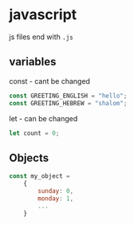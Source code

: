 # javascript

js files end with `.js`

## variables
const - cant be changed
```javascript
const GREETING_ENGLISH = "hello";
const GREETING_HEBREW = "shalom";
```
let - can be changed
```javascript
let count = 0;
```

## Objects
```javascript
const my_object = 
    {   
        sunday: 0,
        monday: 1,
        ...
    }
```